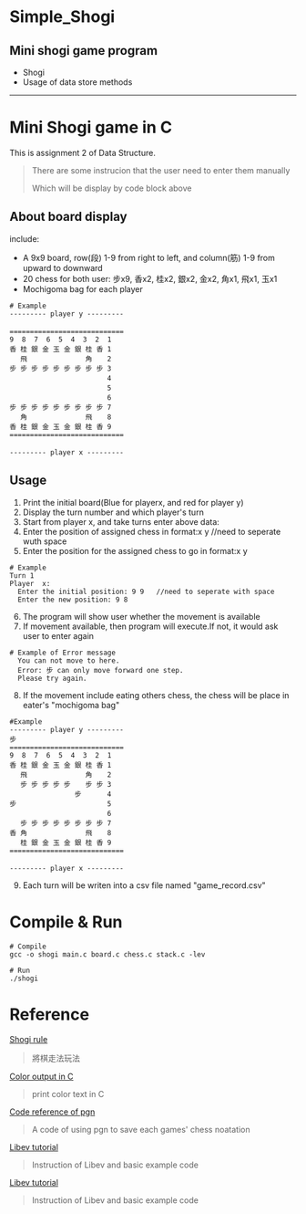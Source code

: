 # Simple_Shogi

## Mini shogi game program

* Shogi
* Usage of data store methods
 
-------------------------------------
# Mini Shogi game in C

This is assignment 2 of Data Structure.

> There are some instrucion that the user need to enter them manually 
> 
> Which will be display by code block above

## About board display
include:
* A 9x9 board, row(段) 1-9 from right to left, and column(筋) 1-9 from upward to downward
* 20 chess for both user: 步x9, 香x2, 桂x2, 銀x2, 金x2, 角x1, 飛x1, 玉x1
* Mochigoma bag for each player
```
# Example
--------- player y ---------
　　　　　　　　　　　　　　　　　　　　
============================
9  8  7  6  5  4  3  2  1  
香 桂 銀 金 玉 金 銀 桂 香 1
　 飛 　 　 　 　 　 角 　 2
步 步 步 步 步 步 步 步 步 3
　 　 　 　 　 　 　 　 　 4
　 　 　 　 　 　 　 　 　 5
　 　 　 　 　 　 　 　 　 6
步 步 步 步 步 步 步 步 步 7
　 角 　 　 　 　 　 飛 　 8
香 桂 銀 金 玉 金 銀 桂 香 9
============================
　　　　　　　　　　　　　　　　　　　　
--------- player x ---------
```

## Usage
1. Print the initial board(Blue for playerx, and red for player y)
2. Display the turn number and which player's turn
3. Start from player x, and take turns enter above data:
4. Enter the position of assigned chess in format:x y  //need to seperate wuth space
5. Enter the position for the assigned chess to go in format:x y
```
# Example
Turn 1
Player  x:
  Enter the initial position: 9 9   //need to seperate with space
  Enter the new position: 9 8
```
6. The program will show user whether the movement is available
7. If movement available, then program will execute.If not, it would ask user to enter again
```
# Example of Error message
  You can not move to here.
  Error: 步 can only move forward one step.
  Please try again.
```
8. If the movement include eating others chess, the chess will be place in eater's "mochigoma bag"
```
#Example
--------- player y ---------
步 　　　　　　　　　　　　　　　　　　　
============================
9  8  7  6  5  4  3  2  1  
香 桂 銀 金 玉 金 銀 桂 香 1
　 飛 　 　 　 　 　 角 　 2
　 步 步 步 步 步 　 步 步 3
　 　 　 　 　 　 步 　 　 4
步 　 　 　 　 　 　 　 　 5
　 　 　 　 　 　 　 　 　 6
　 步 步 步 步 步 步 步 步 7
香 角 　 　 　 　 　 飛 　 8
　 桂 銀 金 玉 金 銀 桂 香 9
============================
　　　　　　　　　　　　　　　　　　　　
--------- player x ---------
```

9. Each turn will be writen into a csv file named "game_record.csv"

# Compile & Run

```
# Compile
gcc -o shogi main.c board.c chess.c stack.c -lev
```
```
# Run
./shogi
```
# Reference
[Shogi rule](https://shogi.hk/Gameplay-of-Japanese-Chess-Shogi/)

> 將棋走法玩法

[Color output in C](https://www.796t.com/article.php?id=190246)

> print color text in C

[Code reference of pgn](https://github.com/cutechess/sloppy/blob/master/src/pgn.c)

> A code of using pgn to save each games' chess noatation

[Libev tutorial](https://gohalo.me/post/linux-libev.html)

> Instruction of Libev and basic example code

[Libev tutorial](https://github.com/redis/hiredis)

> Instruction of Libev and basic example code
